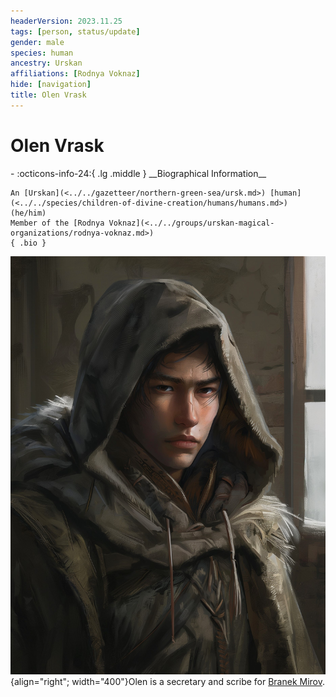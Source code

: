 ```yaml
---
headerVersion: 2023.11.25
tags: [person, status/update]
gender: male
species: human
ancestry: Urskan
affiliations: [Rodnya Voknaz]
hide: [navigation]
title: Olen Vrask
---
```

# Olen Vrask
<div class="grid cards ext-narrow-margin ext-one-column" markdown>
- :octicons-info-24:{ .lg .middle } __Biographical Information__

    An [Urskan](<../../gazetteer/northern-green-sea/ursk.md>) [human](<../../species/children-of-divine-creation/humans/humans.md>) (he/him)  
    Member of the [Rodnya Voknaz](<../../groups/urskan-magical-organizations/rodnya-voknaz.md>)  
    { .bio }

</div>


![Olen Vrask Portrait](../../assets/olen-vrask-portrait.jpg){align="right"; width="400"}Olen is a secretary and scribe for [Branek Mirov](<./branek-mirov.md>).

